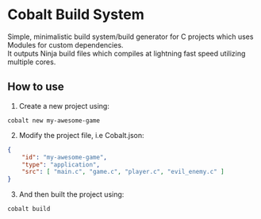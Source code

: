 # Cobalt Build System
Simple, minimalistic build system/build generator for C projects which uses Modules for custom dependencies.  
It outputs Ninja build files which compiles at lightning fast speed utilizing multiple cores.

## How to use
1. Create a new project using:
```git
cobalt new my-awesome-game
```

2. Modify the project file, i.e Cobalt.json:
```json
{
    "id": "my-awesome-game",
    "type": "application",
    "src": [ "main.c", "game.c", "player.c", "evil_enemy.c" ]
}
```

3. And then built the project using:
```git
cobalt build
```
